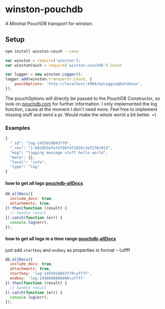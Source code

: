 winston-pouchdb
===============

A Minimal PouchDB transport for winston.

## Setup

```bash
npm install winston-couch --save
```

```js
var winston = require('winston');
var winstonCouch = require('winston-couchdb').Couch

var logger = new winston.Logger();
logger.add(winston.transports.Couch, {
    pouchOptions: 'http://localhost:5984/myLoggingDatabase',
});
```

The pouchOptions will directly be passed to the PouchDB Constructor, so look on [pouchdb.com](http://pouchdb.com/api.html#create_database) for further information.
I only implemented the log function, cause at the moment I don't need more. Feel free to implement missing stuff and send a pr. Would make the whole world a bit better. =)

### Examples
```js
{
  "_id": "log-1455018843770",
  "_rev": "1-883d63afef47907472826c3af238c015",
  "msg": "logging message stuff hello world",
  "meta": {},
  "level": "info",
  "type": "log"
}
```

#### how to get all logs [pouchdb-allDocs](http://pouchdb.com/api.html#batch_fetch)
```js
db.allDocs({
  include_docs: true,
  attachments: true,
}).then(function (result) {
  // handle result
}).catch(function (err) {
  console.log(err);
});
```

#### how to get all logs in a time range [pouchdb-allDocs](http://pouchdb.com/api.html#batch_fetch)
just add `startkey` and `endkey` as properties in format <log>-<timestampInMilliseconds>-\uffff
```js
db.allDocs({
  include_docs: true,
  attachments: true,
  startkey: 'log-1455018843770\uffff',
  endkey: 'log-1456000000000\uffff'
}).then(function (result) {
  // handle result
}).catch(function (err) {
  console.log(err);
});
```